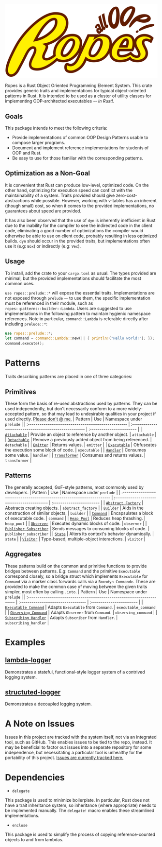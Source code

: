 ![ropes project logo](promo/Logo.svg)

Ropes is a Rust Object Oriented Programming Element System.
This crate provides generic traits and implementations for typical object-oriented patterns in Rust.
It is intended to be used as a cluster of utility classes for implementing OOP-architected executables -- *in Rust!*.

## Goals
This package intends to meet the following criteria:

- Provide implementations of common OOP Design Patterns usable to compose larger programs.
- Document and implement reference implementations for students of OOP and Rust.
- Be easy to use for those familiar with the corresponding patterns.

## Optimization as a Non-Goal
It is convenient that Rust can produce low-level, optimized code.
On the other hand, optimizing for execution speed can conflict with the maintainability of a system.
Traits provided should give zero-cost-abstractions while possible.
However, working with v-tables has an inherent (though small) cost, so when it comes to the provided implementations, no guarantees about speed are provided.

It has also been observed that the use of `dyn` is inherently inefficient in Rust due to the inability for the compiler to see the indirected code in the client code, eliminating a good number of optimizations the compiler would otherwise be able to use on client code, probably resulting in less optimized builds.
`dyn` should occur in the provided traits, but implementations often use it (e.g: `Box`) or indirectly (e.g: `Vec`).

## Usage
To install, add the crate to your `cargo.toml` as usual.
The types provided are minimal, but the provided implementations should facilitate the most common uses.

`use ropes::prelude::*` will expose the essential traits.
Implementations are not exposed through `prelude` -- to use them, the specific implementation must be referenced in their module, such as `ropes::patterns::builder::Lambda`.
Users are suggested to use implementations in the following pattern to maintain hygienic namespace references.
Note in particular, `command::Lambda` is referable directly after including `prelude::*`:
``` rust
use ropes::prelude::*;
let command = command::Lambda::new(|| { println!("Hello world!"); });
command.execute();
```

# Patterns
Traits describing patterns are placed in one of three categories:

## Primitives
These form the basis of re-used abstractions used by patterns.
They can be used independently, but don't necessarily conform to a more widely-accepted pattern, so that may lead to undesirable qualities in your project if used directly.
[Please don't @ me.](https://en.wikipedia.org/wiki/Greenspun%27s_tenth_rule)
| Pattern                                              | Use                                                     | Namespace under `prelude` |
| :--------------------------------------------------- | :------------------------------------------------------ | :------------------------ |
| [`Attachable`](./ropes_primitives/src/attachable/)   | Provide an object to reference by another object.       | `attachable`              |
| [`Detachable`](./ropes_primitives/src/detachable/)   | Remove a previously added object from being referenced. | `detachable`              |
| [`Emitter`](./ropes_primitives/src/emitter/)         | Returns values.                                         | `emitter`                 |
| [`Executable`](./ropes_primitives/src/executable/)   | Obfuscates the execution some block of code.            | `executable`              |
| [`Handler`](./ropes_primitives/src/handler/)         | Consumes some value.                                    | `handler`                 |
| [`Transformer`](./ropes_primitives/src/transformer/) | Consumes and returns values.                            | `transformer`             |

## Patterns
The generally accepted, GoF-style patterns, most commonly used by developers.
| Pattern                                                                  | Use                                          | Namespace under `prelude` |
| :----------------------------------------------------------------------- | :------------------------------------------- | :------------------------ |
| [`Abstract Factory`](./ropes_lib/src/patterns/abstract_factory/)         | Abstracts creating objects.                  | `abstract_factory`        |
| [`Builder`](./ropes_derive/src/builder/)                                 | Aids in the construction of similar objects. | `builder`                 |
| [`Command`](./ropes_lib/src/patterns/command/)                           | Encapsulates a block of executable code.     | `command`                 |
| [`Heap Pool`](./ropes_lib/src/patterns/heap_pool/)                       | Reduces heap thrashing.                      | `heap_pool`               |
| [`Observer`](./ropes_lib/src/patterns/observer/)                         | Executes dynamic blocks of code.             | `observer`                |
| [`Publisher Subscriber`](./ropes_lib/src/patterns/publisher_subscriber/) | Sends messages to consuming blocks of code.  | `publisher_subscriber`    |
| [`State`](./ropes_lib/src/patterns/state/)                               | Alters its context's behavior dynamically.   | `state`                   |
| [`Visitor`](./ropes_lib/src/patterns/visitor/)                           | Type-based, multiple-object interactions.    | `visitor`                 |

## Aggregates
These patterns build on the common and primitive functions to provide bridges between patterns.
E.g: `Command` and the primitive `Executable` correspond closely, so a bridge struct which implements `Executable` for `Command` via a marker class forwards calls via a `Box<dyn Command>`.
These are provided to make the common case of moving between the given traits simpler, most often by calling `.into`.
| Pattern                                                                  | Use                                 | Namespace under `prelude` |
| :----------------------------------------------------------------------- | :---------------------------------- | :------------------------ |
| [`Executable Command`](./ropes_lib/src/aggregates/executable_command/)   | Adapts `Executable` from `Command`. | `executable_command`      |
| [`Observing Command`](./ropes_lib/src/aggregates/observing_command/)     | Adapts `Observer` from `Command`.   | `observing_command`       |
| [`Subscribing Handler`](./ropes_lib/src/aggregates/subscribing_handler/) | Adapts `Subscriber` from `Handler`. | `subscribing_handler`     |

# Examples
## [lambda-logger](./ropes_examples/lambda-logger/)
Demonstrates a stateful, functional-style logger system of a contrived logging system.

## [structuted-logger](./ropes_examples/structured-logger/)
Demonstrates a decoupled logging system.

# A Note on Issues
Issues in this project are tracked with the system itself, not via an integrated tool, such as GitHub.
This enables issues to be tied to the repo, instead.
It may be beneficial to factor out issues into a separate repository for some independence, but necessitating a particular tool is unhealthy for the portability of this project.
[Issues are currently tracked here.](./issues.md)

# Dependencies
- `delegate`

This package is used to minimize boilerplate.
In particular, Rust does not have a trait inheritance system, so inheritance (where appropriate) needs to be implemented manually.
The `delegate!` macro enables these streamlined implementations.

- `enclose`

This package is used to simplify the process of copying reference-counted objects to and from lambdas.